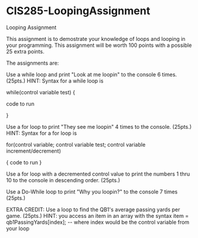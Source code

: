 # CIS285-LoopingAssignment


Looping Assignment

This assignment is to demostrate your knowledge of loops and looping in your programming. This assignment will be worth 100 points with a possible 25 extra points.

The assignments are:

Use a while loop and print "Look at me loopin" to the console 6 times. (25pts.)
HINT: Syntax for a while loop is 

while(control variable test)
{ 

code to run 

}

Use a for loop to print "They see me loopin" 4 times to the console. (25pts.)
HINT: Syntax for a for loop is 

for(control variable; control variable test; control variable increment/decrement) 

{
code to run
}

Use a for loop with a decremented control value to print the numbers 1 thru 10 to the console in descending order. (25pts.)

Use a Do-While loop to print "Why you loopin?" to the console 7 times (25pts.)

EXTRA CREDIT: Use a loop to find the QB1's average passing yards per game. (25pts.)
HINT: you access an item in an array with the syntax item = qb1PassingYards[index]; -- where index would be the control variable from your loop